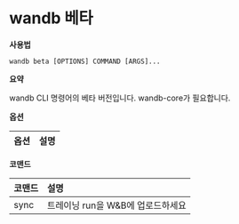 # wandb 베타

**사용법**

`wandb beta [OPTIONS] COMMAND [ARGS]...`

**요약**

wandb CLI 명령어의 베타 버전입니다. wandb-core가 필요합니다.

**옵션**

| **옵션** | **설명** |
| :--- | :--- |

**코맨드**

| **코맨드** | **설명** |
| :--- | :--- |
| sync | 트레이닝 run을 W&B에 업로드하세요 |